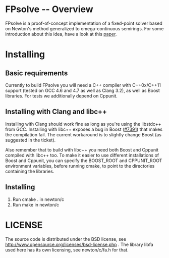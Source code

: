 FPsolve -- Overview
========

FPsolve is a proof-of-concept implementation of a fixed-point solver based
on Newton's method generalized to omega-continuous semirings.  For some
introduction about this idea, have a look at this
[paper](http://www7.in.tum.de/um/bibdb/info/esparza.EKL10:newtProgAn.shtml).


Installing
==========

Basic requirements
------------------

Currently to build FPsolve you will need a C++ compiler with C++0x/C++11 support
(tested on GCC 4.6 and 4.7 as well as Clang 3.2), as well as Boost libraries.
For tests we additionally depend on Cppunit.


Installing with Clang and libc++
--------------------------------

Installing with Clang should work fine as long as you're using the libstdc++
from GCC.  Installing with libc++ exposes a bug in Boost
([#7391](https://svn.boost.org/trac/boost/ticket/7391))
that makes the compilation fail.  The current workaround is to slightly change
Boost (as suggested in the ticket).

Also remember that to build with libc++ you need both Boost and Cppunit compiled
with libc++ too.  To make it easier to use different installations of Boost and
Cppunit, you can specify the BOOST_ROOT and CPPUNIT_ROOT environment variables,
before running cmake, to point to the directories containing the libraries.


Installing
----------

1) Run cmake . in newton/c
2) Run make in newton/c


LICENSE
==========
The source code is distributed under the BSD license, see
http://www.opensource.org/licenses/bsd-license.php . The library libfa used here has its own licensing, see
newton/c/fa.h for that.
